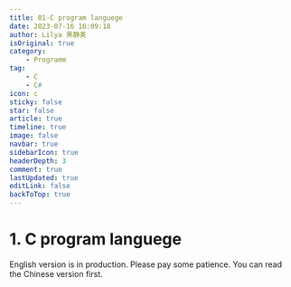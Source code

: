 ```yaml
---
title: 01-C program languege
date: 2023-07-16 16:09:18
author: Lilya 黑静美
isOriginal: true
category: 
    - Programm
tag:
    - C
    - C#
icon: c
sticky: false
star: false
article: true
timeline: true
image: false
navbar: true
sidebarIcon: true
headerDepth: 3
comment: true
lastUpdated: true
editLink: false
backToTop: true
---
```


# 1. C program languege

English version is in production. Please pay some patience. You can read the Chinese version first.

